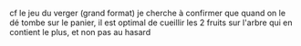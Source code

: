cf le jeu du verger (grand format)
je cherche à confirmer que quand on le dé tombe sur le panier, il est optimal de cueillir les 2 fruits sur l'arbre
qui en contient le plus, et non pas au hasard